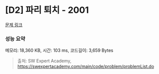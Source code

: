 # [D2] 파리 퇴치 - 2001 

[문제 링크](https://swexpertacademy.com/main/code/problem/problemDetail.do?contestProbId=AV5PzOCKAigDFAUq) 

### 성능 요약

메모리: 18,360 KB, 시간: 103 ms, 코드길이: 3,659 Bytes



> 출처: SW Expert Academy, https://swexpertacademy.com/main/code/problem/problemList.do